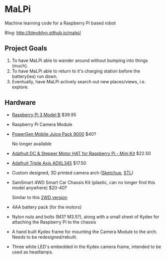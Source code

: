 # MaLPi
Machine learning code for a Raspberry Pi based robot

Blog: http://bleyddyn.github.io/malpi/

## Project Goals

1. To have MaLPi able to wander around without bumping into things (much).
2. To have MaLPi able to return to it's charging station before the battery(ies) run down.
3. Eventually, have MaLPi actively search out new places/views, i.e. explore.

## Hardware

* [Raspberry Pi 3 Model B](https://www.adafruit.com/products/3055) $39.95
* Raspberry Pi Camera Module
* [PowerGen Mobile Juice Pack 9000](https://www.amazon.com/PowerGen®-9000mAh-External-Capacity-imbedded/dp/B008TXFPS2) $40?

  No longer available
* [Adafruit DC & Stepper Motor HAT for Raspberry Pi - Mini Kit](https://www.adafruit.com/product/2348) $22.50
* [Adafruit Triple Axis ADXL345](https://www.adafruit.com/products/1231) $17.50
* Custom designed, 3D printed camera arch ([Sketchup](http://bleyddyn.github.io/MaLPi/20161008/CameraArch.skp), [STL](http://bleyddyn.github.io/MaLPi/20161008/CameraArchSingle.stl))
* SainSmart 4WD Smart Car Chassis Kit (plastic, can no longer find this model anywhere) $20-40?

  Similar to this [2WD version](https://www.amazon.com/SainSmart-Smart-Chassis-Tracing-Encoder/dp/B00NDXEUM0)
* 4AA battery pack (for the motors)
* Nylon nuts and bolts (M3? M3.5?), along with a small sheet of Kydex for attaching the Raspberry Pi to the chassis
* A hand built Kydex frame for mounting the Camera Module to the arch. Needs to be redesigned/rebuilt.
* Three white LED's embedded in the Kydex camera frame, intended to be used as headlamps.
